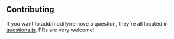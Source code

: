 ## Contributing
If you want to add/modify/remove a question, they're all located in [questions.js](src/questions.js).  PRs are very welcome!
